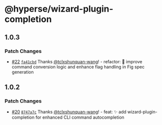 # @hyperse/wizard-plugin-completion

## 1.0.3

### Patch Changes

- [#22](https://github.com/hyperse-io/wizard/pull/22) [`fa41cbd`](https://github.com/hyperse-io/wizard/commit/fa41cbd3a99eabbea822b5cad0938e97b7211cde) Thanks [@tclxshunquan-wang](https://github.com/tclxshunquan-wang)! - refactor: 🔄 improve command conversion logic and enhance flag handling in Fig spec generation

## 1.0.2

### Patch Changes

- [#20](https://github.com/hyperse-io/wizard/pull/20) [`8747a7c`](https://github.com/hyperse-io/wizard/commit/8747a7c5675c4137bfbcc5e5065226e59164b621) Thanks [@tclxshunquan-wang](https://github.com/tclxshunquan-wang)! - feat: ✨ add wizard-plugin-completion for enhanced CLI command autocompletion
